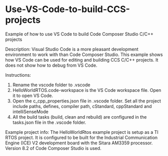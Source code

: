 # Use-VS-Code-to-build-CCS-projects
Example of how to use VS Code to build Code Composer Studio C/C++ projects

Description: Visual Studio Code is a more pleasant development environment to work with than Code Composer Studio.
This example shows how VS Code can be used for editing and building CCS C/C++ projects. It does not show how to
debug from VS Code.

Instructions: 
1) Rename the vscode folder to .vscode
2) HelloWorldRTOS.code-workspace is the VS Code workspace file. Open it to open VS Code.
3) Open the c_cpp_properties.json file in .vscode folder. Set all the project include paths, 
defines, compiler path, cStandard, cppStandard and intelliSenseMode
4) All the build tasks (build, clean and rebuild) are configured in the tasks.json file in the .vscode folder.

Example project info:
The HelloWorldRtos example project is setup as a TI RTOS project. It is configured to be built for the 
Industrial Communication Engine (ICE) V2 development board with the Sitara AM3359 processor.
Version 8.2 of Code Composer Studio is used.
